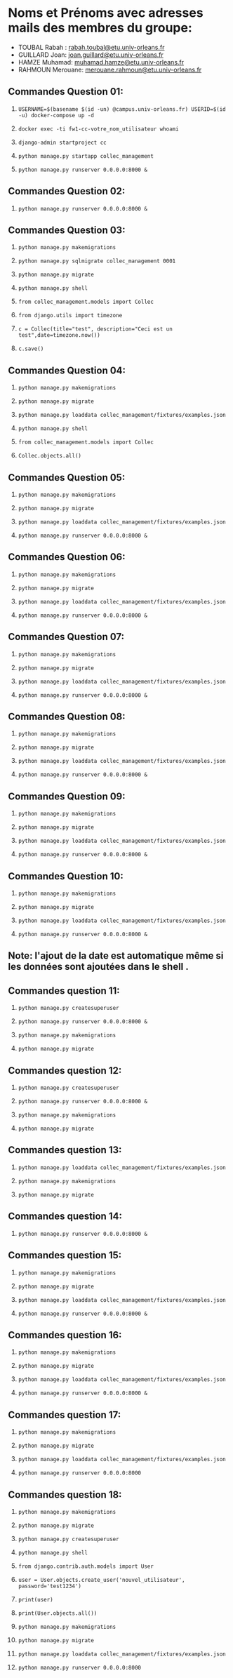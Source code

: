 # Noms et Prénoms avec adresses mails des membres du groupe:
- TOUBAL Rabah : rabah.toubal@etu.univ-orleans.fr
- GUILLARD Joan: joan.guillard@etu.univ-orleans.fr
- HAMZE Muhamad: muhamad.hamze@etu.univ-orleans.fr
- RAHMOUN Merouane: merouane.rahmoun@etu.univ-orleans.fr

## Commandes Question 01:

1. `USERNAME=$(basename $(id -un) @campus.univ-orleans.fr) USERID=$(id -u) docker-compose up -d`

2. `docker exec -ti fw1-cc-votre_nom_utilisateur whoami`

3. `django-admin startproject cc`

4. `python manage.py startapp collec_management`

5. `python manage.py runserver 0.0.0.0:8000 &`

## Commandes Question 02:

1. `python manage.py runserver 0.0.0.0:8000 &`

## Commandes Question 03:

1. `python manage.py makemigrations`

2. `python manage.py sqlmigrate collec_management 0001`

3.  `python manage.py migrate`

4. `python manage.py shell`

5. `from collec_management.models import Collec`

6. `from django.utils import timezone`

7. `c = Collec(title="test", description="Ceci est un test",date=timezone.now())`

8. `c.save()`

## Commandes Question 04:

1. `python manage.py makemigrations`

2. `python manage.py migrate`

3. `python manage.py loaddata collec_management/fixtures/examples.json`

4. `python manage.py shell`

5. `from collec_management.models import Collec`

6. `Collec.objects.all()`

## Commandes Question 05:

1. `python manage.py makemigrations`

2. `python manage.py migrate`

3. `python manage.py loaddata collec_management/fixtures/examples.json`

4. `python manage.py runserver 0.0.0.0:8000 &`

## Commandes Question 06:

1. `python manage.py makemigrations`

2. `python manage.py migrate`

3. `python manage.py loaddata collec_management/fixtures/examples.json`

4. `python manage.py runserver 0.0.0.0:8000 &`

## Commandes Question 07:

1. `python manage.py makemigrations`

2. `python manage.py migrate`

3. `python manage.py loaddata collec_management/fixtures/examples.json`

4. `python manage.py runserver 0.0.0.0:8000 &`

## Commandes Question 08:

1. `python manage.py makemigrations`

2. `python manage.py migrate`

3. `python manage.py loaddata collec_management/fixtures/examples.json`

4. `python manage.py runserver 0.0.0.0:8000 &`

## Commandes Question 09:

1. `python manage.py makemigrations`

2. `python manage.py migrate`

3. `python manage.py loaddata collec_management/fixtures/examples.json`

4. `python manage.py runserver 0.0.0.0:8000 &`

## Commandes Question 10:

1. `python manage.py makemigrations`

2. `python manage.py migrate`

3. `python manage.py loaddata collec_management/fixtures/examples.json`

4. `python manage.py runserver 0.0.0.0:8000 &`

##  Note: l'ajout de la date est automatique même si les données sont ajoutées dans le shell .

## Commandes question 11:

1.  `python manage.py createsuperuser`

2. `python manage.py runserver 0.0.0.0:8000 &`

3. `python manage.py makemigrations`

4. `python manage.py migrate`

## Commandes question 12:

1.  `python manage.py createsuperuser`

2. `python manage.py runserver 0.0.0.0:8000 &`

3. `python manage.py makemigrations`

4. `python manage.py migrate`


## Commandes question 13:
1.  `python manage.py loaddata collec_management/fixtures/examples.json`

2. `python manage.py makemigrations`

3. `python manage.py migrate`


## Commandes question 14:

1. `python manage.py runserver 0.0.0.0:8000 &`

## Commandes question 15:

1. `python manage.py makemigrations`

2. `python manage.py migrate`

3. `python manage.py loaddata collec_management/fixtures/examples.json`

4. `python manage.py runserver 0.0.0.0:8000 &`

## Commandes question 16:

1. `python manage.py makemigrations`

2. `python manage.py migrate`

3. `python manage.py loaddata collec_management/fixtures/examples.json`

4. `python manage.py runserver 0.0.0.0:8000 &`

## Commandes question 17:

1. `python manage.py makemigrations`

2. `python manage.py migrate`

3. `python manage.py loaddata collec_management/fixtures/examples.json`

4. `python manage.py runserver 0.0.0.0:8000`

## Commandes question 18:

1. `python manage.py makemigrations`

2. `python manage.py migrate`

3. `python manage.py createsuperuser`

4. `python manage.py shell`

5. `from django.contrib.auth.models import User`

6. `user = User.objects.create_user('nouvel_utilisateur', password='test1234')`

7. `print(user)`

8. `print(User.objects.all())`

9. `python manage.py makemigrations`

10. `python manage.py migrate`

11. `python manage.py loaddata collec_management/fixtures/examples.json`

12. `python manage.py runserver 0.0.0.0:8000`
